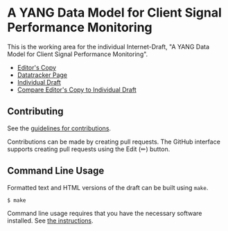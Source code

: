 # A YANG Data Model for Client Signal Performance Monitoring

This is the working area for the individual Internet-Draft, "A YANG Data Model for Client Signal Performance Monitoring".

* [Editor's Copy](https://italobusi.github.io/ccamp-client-pm-yang/#go.draft-zheng-ccamp-client-pm-yang.html)
* [Datatracker Page](https://datatracker.ietf.org/doc/draft-zheng-ccamp-client-pm-yang)
* [Individual Draft](https://datatracker.ietf.org/doc/html/draft-zheng-ccamp-client-pm-yang)
* [Compare Editor's Copy to Individual Draft](https://italobusi.github.io/ccamp-client-pm-yang/#go.draft-zheng-ccamp-client-pm-yang.diff)


## Contributing

See the
[guidelines for contributions](https://github.com/haomianzheng/ccamp-client-pm-yang/blob/main/CONTRIBUTING.md).

Contributions can be made by creating pull requests.
The GitHub interface supports creating pull requests using the Edit (✏) button.


## Command Line Usage

Formatted text and HTML versions of the draft can be built using `make`.

```sh
$ make
```

Command line usage requires that you have the necessary software installed.  See
[the instructions](https://github.com/martinthomson/i-d-template/blob/main/doc/SETUP.md).


